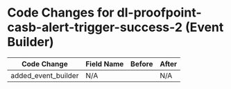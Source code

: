 # Code Changes for dl-proofpoint-casb-alert-trigger-success-2 (Event Builder)

| Code Change | Field Name | Before | After |
|-------------|------------|--------|-------|
| added_event_builder | N/A |  | N/A |